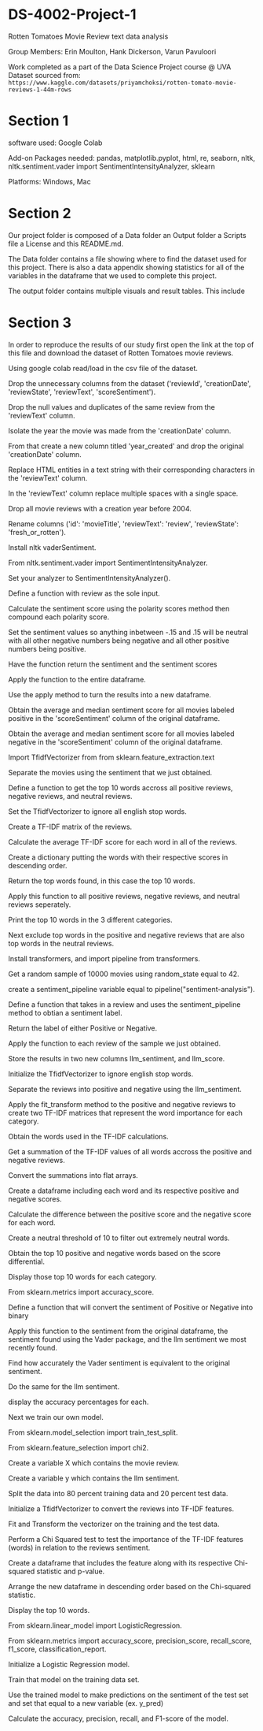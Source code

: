 # DS-4002-Project-1
Rotten Tomatoes Movie Review text data analysis

Group Members: Erin Moulton, Hank Dickerson, Varun Pavuloori <br>

Work completed as a part of the Data Science Project course @ UVA <br>
Dataset sourced from: `https://www.kaggle.com/datasets/priyamchoksi/rotten-tomato-movie-reviews-1-44m-rows`
# Section 1
software used: Google Colab

Add-on Packages needed: pandas, matplotlib.pyplot, html, re, seaborn, nltk, nltk.sentiment.vader import SentimentIntensityAnalyzer, sklearn

Platforms: Windows, Mac

# Section 2
Our project folder is composed of a Data folder an Output folder a Scripts file a License and this README.md.

The Data folder contains a file showing where to find the dataset used for this project. There is also a data appendix showing statistics for all of the variables in the dataframe that we used to complete this project.

The output folder contains multiple visuals and result tables. This include

# Section 3
In order to reproduce the results of our study first open the link at the top of this file and download the dataset of Rotten Tomatoes movie reviews.

Using google colab read/load in the csv file of the dataset.

Drop the unnecessary columns from the dataset ('reviewId', 'creationDate', 'reviewState', 'reviewText', 'scoreSentiment').

Drop the null values and duplicates of the same review from the 'reviewText' column.

Isolate the year the movie was made from the 'creationDate' column.

From that create a new column titled 'year_created' and drop the original 'creationDate' column.

Replace HTML entities in a text string with their corresponding characters in the 'reviewText' column.

In the 'reviewText' column replace multiple spaces with a single space.

Drop all movie reviews with a creation year before 2004.

Rename columns ('id': 'movieTitle', 'reviewText': 'review', 'reviewState': 'fresh_or_rotten').

Install nltk vaderSentiment.

From nltk.sentiment.vader import SentimentIntensityAnalyzer.

Set your analyzer to SentimentIntensityAnalyzer().

Define a function with review as the sole input.

Calculate the sentiment score using the polarity scores method then compound each polarity score.

Set the sentiment values so anything inbetween -.15 and .15 will be neutral with all other negative numbers being negative and all other positive numbers being positive.

Have the function return the sentiment and the sentiment scores

Apply the function to the entire dataframe.

Use the apply method to turn the results into a new dataframe.

Obtain the average and median sentiment score for all movies labeled positive in the 'scoreSentiment' column of the original dataframe.

Obtain the average and median sentiment score for all movies labeled negative in the 'scoreSentiment' column of the original dataframe.

Import TfidfVectorizer from from sklearn.feature_extraction.text

Separate the movies using the sentiment that we just obtained.

Define a function to get the top 10 words accross all positive reviews, negative reviews, and neutral reviews.

Set the TfidfVectorizer to ignore all english stop words.

Create a TF-IDF matrix of the reviews.

Calculate the average TF-IDF score for each word in all of the reviews.

Create a dictionary putting the words with their respective scores in descending order.

Return the top words found, in this case the top 10 words.

Apply this function to all positive reviews, negative reviews, and neutral reviews seperately.

Print the top 10 words in the 3 different categories.

Next exclude top words in the positive and negative reviews that are also top words in the neutral reviews.

Install transformers, and import pipeline from transformers.

Get a random sample of 10000 movies using random_state equal to 42.

create a sentiment_pipeline variable equal to pipeline("sentiment-analysis").

Define a function that takes in a review and uses the sentiment_pipeline method to obtian a sentiment label.

Return the label of either Positive or Negative.

Apply the function to each review of the sample we just obtained.

Store the results in two new columns llm_sentiment, and llm_score.

Initialize the TfidfVectorizer to ignore english stop words.

Separate the reviews into positive and negative using the llm_sentiment.

Apply the fit_transform method to the positive and negative reviews to create two TF-IDF matrices that represent the word importance for each category.

Obtain the words used in the TF-IDF calculations.

Get a summation of the TF-IDF values of all words accross the positive and negative reviews.

Convert the summations into flat arrays.

Create a dataframe including each word and its respective positive and negative scores.

Calculate the difference between the positive score and the negative score for each word.

Create a neutral threshold of 10 to filter out extremely neutral words.

Obtain the top 10 positive and negative words based on the score differential.

Display those top 10 words for each category.

From sklearn.metrics import accuracy_score.

Define a function that will convert the sentiment of Positive or Negative into binary

Apply this function to the sentiment from the original dataframe, the sentiment found using the Vader package, and the llm sentiment we most recently found.

Find how accurately the Vader sentiment is equivalent to the original sentiment.

Do the same for the llm sentiment.

display the accuracy percentages for each.

Next we train our own model.

From sklearn.model_selection import train_test_split.

From sklearn.feature_selection import chi2.

Create a variable X which contains the movie review.

Create a variable y which contains the llm sentiment.

Split the data into 80 percent training data and 20 percent test data.

Initialize a TfidfVectorizer to convert the reviews into TF-IDF features.

Fit and Transform the vectorizer on the training and the test data.

Perform a Chi Squared test to test the importance of the TF-IDF features (words) in relation to the reviews sentiment.

Create a dataframe that includes the feature along with its respective Chi-squared statistic and p-value.

Arrange the new dataframe in descending order based on the Chi-squared statistic.

Display the top 10 words.

From sklearn.linear_model import LogisticRegression.

From sklearn.metrics import accuracy_score, precision_score, recall_score, f1_score, classification_report.

Initialize a Logistic Regression model.

Train that model on the training data set.

Use the trained model to make predictions on the sentiment of the test set and set that equal to a new variable (ex. y_pred)

Calculate the accuracy, precision, recall, and F1-score of the model.
